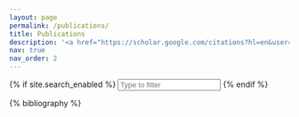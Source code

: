 ```yaml
---
layout: page
permalink: /publications/
title: Publications
description: '<a href="https://scholar.google.com/citations?hl=en&user=zr22WkQAAAAJ&view_op=list_works&sortby=pubdate">Publications on Google Scholar</a>'
nav: true
nav_order: 2
---
```


<!-- _pages/publications.md -->

{% if site.search_enabled %}
<input type="text" id="bibsearch" spellcheck="false" autocomplete="off" class="search bibsearch-form-input" placeholder="Type to filter">
{% endif %}

<div class="publications">

{% bibliography %}

</div>
